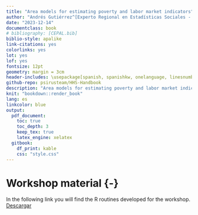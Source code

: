 ```yaml
--- 
title: "Area models for estimating poverty and labor market indicators"
author: "Andrés Gutiérrez^[Experto Regional en Estadísticas Sociales - Comisión Económica para América Latina y el Caribe (CEPAL) - andres.gutierrez@cepal.org], Stalyn Guerrero^[Consultor - Comisión Económica para América Latina y el Caribe (CEPAL) - guerrerostalyn@gmail.com], Gabriel  Nieto^[Consultor - Comisión Económica para América Latina y el Caribe (CEPAL) - gabrieljose.nieto@gmail.com]"
date: "2023-12-14"
documentclass: book
# bibliography: [CEPAL.bib]
biblio-style: apalike
link-citations: yes
colorlinks: yes
lot: yes
lof: yes
fontsize: 12pt
geometry: margin = 3cm
header-includes: \usepackage[spanish, spanishkw, onelanguage, linesnumbered]{algorithm2e}
github-repo: psirusteam/HHS-Handbook
description: "Area models for estimating poverty and labor market indicators"
knit: "bookdown::render_book"
lang: es
linkcolor: blue
output:
  pdf_document:
    toc: true
    toc_depth: 3
    keep_tex: true
    latex_engine: xelatex
  gitbook:
    df_print: kable
    css: "style.css"
---
```





# Workshop material {-}


In the following link you will find the R routines developed for the workshop.
[Descargar](https://github.com/stalynGuerrero/2023JAMSae/)




